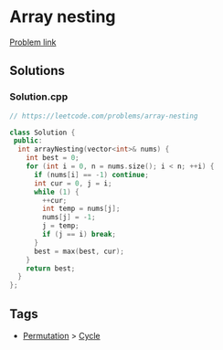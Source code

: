 # Array nesting

[Problem link](https://leetcode.com/problems/array-nesting)

## Solutions


### Solution.cpp
```cpp
// https://leetcode.com/problems/array-nesting

class Solution {
 public:
  int arrayNesting(vector<int>& nums) {
    int best = 0;
    for (int i = 0, n = nums.size(); i < n; ++i) {
      if (nums[i] == -1) continue;
      int cur = 0, j = i;
      while (1) {
        ++cur;
        int temp = nums[j];
        nums[j] = -1;
        j = temp;
        if (j == i) break;
      }
      best = max(best, cur);
    }
    return best;
  }
};
```
## Tags

* [Permutation](/README.md#Permutation) > [Cycle](/README.md#Permutation-Cycle)
